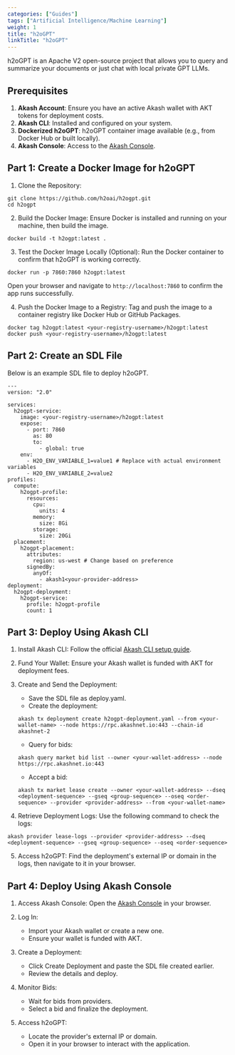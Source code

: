 ```yaml
---
categories: ["Guides"]
tags: ["Artificial Intelligence/Machine Learning"]
weight: 1
title: "h2oGPT"
linkTitle: "h2oGPT"
---
```


h2oGPT is an Apache V2 open-source project that allows you to query and summarize your documents or just chat with local private GPT LLMs.


## Prerequisites

1. **Akash Account**: Ensure you have an active Akash wallet with AKT tokens for deployment costs.
2. **Akash CLI**: Installed and configured on your system.
3. **Dockerized h2oGPT**: h2oGPT container image available (e.g., from Docker Hub or built locally).
4. **Akash Console**: Access to the [Akash Console](https://console.akash.network/).

## Part 1: Create a Docker Image for h2oGPT

1. Clone the Repository:
```
git clone https://github.com/h2oai/h2ogpt.git
cd h2ogpt
```

2. Build the Docker Image: Ensure Docker is installed and running on your machine, then build the image.

```
docker build -t h2ogpt:latest .
```

3. Test the Docker Image Locally (Optional): Run the Docker container to confirm that h2oGPT is working correctly.

```
docker run -p 7860:7860 h2ogpt:latest
```
Open your browser and navigate to `http://localhost:7860` to confirm the app runs successfully.

4. Push the Docker Image to a Registry: Tag and push the image to a container registry like Docker Hub or GitHub Packages.
```
docker tag h2ogpt:latest <your-registry-username>/h2ogpt:latest
docker push <your-registry-username>/h2ogpt:latest
```



## Part 2: Create an SDL File

Below is an example SDL file to deploy h2oGPT. 

```
---
version: "2.0"

services:
  h2ogpt-service:
    image: <your-registry-username>/h2ogpt:latest
    expose:
      - port: 7860
        as: 80
        to:
          - global: true
    env:
      - H2O_ENV_VARIABLE_1=value1 # Replace with actual environment variables
      - H2O_ENV_VARIABLE_2=value2
profiles:
  compute:
    h2ogpt-profile:
      resources:
        cpu:
          units: 4
        memory:
          size: 8Gi
        storage:
          size: 20Gi
  placement:
    h2ogpt-placement:
      attributes:
        region: us-west # Change based on preference
      signedBy:
        anyOf:
          - akash1<your-provider-address>
deployment:
  h2ogpt-deployment:
    h2ogpt-service:
      profile: h2ogpt-profile
      count: 1
```

## Part 3: Deploy Using Akash CLI

1. Install Akash CLI: Follow the official [Akash CLI setup guide](docs/getting-started/quickstart-guides/akash-cli/).

2. Fund Your Wallet: Ensure your Akash wallet is funded with AKT for deployment fees.

3. Create and Send the Deployment:

    - Save the SDL file as deploy.yaml.
    - Create the deployment:
    ```
    akash tx deployment create h2ogpt-deployment.yaml --from <your-wallet-name> --node https://rpc.akashnet.io:443 --chain-id akashnet-2
    ```
    - Query for bids:
    ```
    akash query market bid list --owner <your-wallet-address> --node https://rpc.akashnet.io:443
    ```
    - Accept a bid:
    ```
    akash tx market lease create --owner <your-wallet-address> --dseq <deployment-sequence> --gseq <group-sequence> --oseq <order-sequence> --provider <provider-address> --from <your-wallet-name>
    ```
4. Retrieve Deployment Logs: Use the following command to check the logs:

```
akash provider lease-logs --provider <provider-address> --dseq <deployment-sequence> --gseq <group-sequence> --oseq <order-sequence>
```

5. Access h2oGPT: Find the deployment's external IP or domain in the logs, then navigate to it in your browser.

## Part 4: Deploy Using Akash Console

1. Access Akash Console: Open the [Akash Console](https://console.akash.network/) in your browser.

2. Log In:

    - Import your Akash wallet or create a new one.
    - Ensure your wallet is funded with AKT.

3. Create a Deployment:

    - Click Create Deployment and paste the SDL file created earlier.
    - Review the details and deploy.

4. Monitor Bids:

    - Wait for bids from providers.
    - Select a bid and finalize the deployment.

5. Access h2oGPT:

    - Locate the provider's external IP or domain.
    - Open it in your browser to interact with the application.